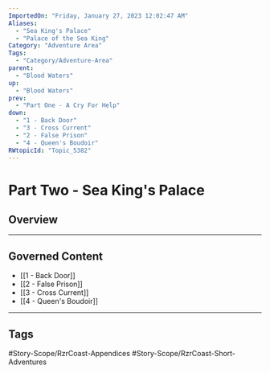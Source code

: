 ```yaml
---
ImportedOn: "Friday, January 27, 2023 12:02:47 AM"
Aliases:
  - "Sea King's Palace"
  - "Palace of the Sea King"
Category: "Adventure Area"
Tags:
  - "Category/Adventure-Area"
parent:
  - "Blood Waters"
up:
  - "Blood Waters"
prev:
  - "Part One - A Cry For Help"
down:
  - "1 - Back Door"
  - "3 - Cross Current"
  - "2 - False Prison"
  - "4 - Queen's Boudoir"
RWtopicId: "Topic_5382"
---
```

# Part Two - Sea King's Palace
## Overview
---
## Governed Content
- [[1 - Back Door]]
- [[2 - False Prison]]
- [[3 - Cross Current]]
- [[4 - Queen's Boudoir]]


---
## Tags
#Story-Scope/RzrCoast-Appendices #Story-Scope/RzrCoast-Short-Adventures

